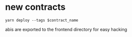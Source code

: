 # new contracts 
`yarn deploy --tags $contract_name` 

abis are exported to the frontend directory for easy hacking